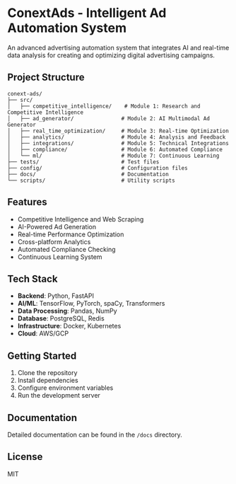 # ConextAds - Intelligent Ad Automation System

An advanced advertising automation system that integrates AI and real-time data analysis for creating and optimizing digital advertising campaigns.

## Project Structure

```
conext-ads/
├── src/
│   ├── competitive_intelligence/    # Module 1: Research and Competitive Intelligence
│   ├── ad_generator/               # Module 2: AI Multimodal Ad Generator
│   ├── real_time_optimization/     # Module 3: Real-time Optimization
│   ├── analytics/                  # Module 4: Analysis and Feedback
│   ├── integrations/               # Module 5: Technical Integrations
│   ├── compliance/                 # Module 6: Automated Compliance
│   └── ml/                         # Module 7: Continuous Learning
├── tests/                          # Test files
├── config/                         # Configuration files
├── docs/                           # Documentation
└── scripts/                        # Utility scripts
```

## Features

- Competitive Intelligence and Web Scraping
- AI-Powered Ad Generation
- Real-time Performance Optimization
- Cross-platform Analytics
- Automated Compliance Checking
- Continuous Learning System

## Tech Stack

- **Backend**: Python, FastAPI
- **AI/ML**: TensorFlow, PyTorch, spaCy, Transformers
- **Data Processing**: Pandas, NumPy
- **Database**: PostgreSQL, Redis
- **Infrastructure**: Docker, Kubernetes
- **Cloud**: AWS/GCP

## Getting Started

1. Clone the repository
2. Install dependencies
3. Configure environment variables
4. Run the development server

## Documentation

Detailed documentation can be found in the `/docs` directory.

## License

MIT